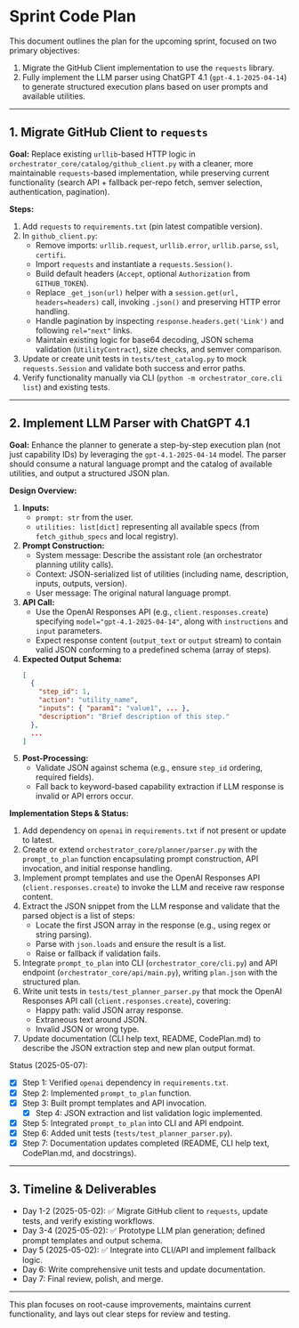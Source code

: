 # Sprint Code Plan

This document outlines the plan for the upcoming sprint, focused on two primary objectives:
1. Migrate the GitHub Client implementation to use the `requests` library.
2. Fully implement the LLM parser using ChatGPT 4.1 (`gpt-4.1-2025-04-14`) to generate structured execution plans based on user prompts and available utilities.

---

## 1. Migrate GitHub Client to `requests`

**Goal:** Replace existing `urllib`-based HTTP logic in `orchestrator_core/catalog/github_client.py` with a cleaner, more maintainable `requests`-based implementation, while preserving current functionality (search API + fallback per-repo fetch, semver selection, authentication, pagination).

**Steps:**
1. Add `requests` to `requirements.txt` (pin latest compatible version).
2. In `github_client.py`:
   - Remove imports: `urllib.request`, `urllib.error`, `urllib.parse`, `ssl`, `certifi`.
   - Import `requests` and instantiate a `requests.Session()`.
   - Build default headers (`Accept`, optional `Authorization` from `GITHUB_TOKEN`).
   - Replace `_get_json(url)` helper with a `session.get(url, headers=headers)` call, invoking `.json()` and preserving HTTP error handling.
   - Handle pagination by inspecting `response.headers.get('Link')` and following `rel="next"` links.
   - Maintain existing logic for base64 decoding, JSON schema validation (`UtilityContract`), size checks, and semver comparison.
3. Update or create unit tests in `tests/test_catalog.py` to mock `requests.Session` and validate both success and error paths.
4. Verify functionality manually via CLI (`python -m orchestrator_core.cli list`) and existing tests.

---

## 2. Implement LLM Parser with ChatGPT 4.1

**Goal:** Enhance the planner to generate a step-by-step execution plan (not just capability IDs) by leveraging the `gpt-4.1-2025-04-14` model. The parser should consume a natural language prompt and the catalog of available utilities, and output a structured JSON plan.

**Design Overview:**
1. **Inputs:**
   - `prompt: str` from the user.
   - `utilities: list[dict]` representing all available specs (from `fetch_github_specs` and local registry).
2. **Prompt Construction:**
   - System message: Describe the assistant role (an orchestrator planning utility calls).
   - Context: JSON-serialized list of utilities (including name, description, inputs, outputs, version).
   - User message: The original natural language prompt.
3. **API Call:**
   - Use the OpenAI Responses API (e.g., `client.responses.create`) specifying `model="gpt-4.1-2025-04-14"`, along with `instructions` and `input` parameters.
   - Expect response content (`output_text` or `output` stream) to contain valid JSON conforming to a predefined schema (array of steps).
4. **Expected Output Schema:**
   ```json
   [
     {
       "step_id": 1,
       "action": "utility_name",
       "inputs": { "param1": "value1", ... },
       "description": "Brief description of this step."
     },
     ...
   ]
   ```
5. **Post-Processing:**
   - Validate JSON against schema (e.g., ensure `step_id` ordering, required fields).
   - Fall back to keyword-based capability extraction if LLM response is invalid or API errors occur.

**Implementation Steps & Status:**
1. Add dependency on `openai` in `requirements.txt` if not present or update to latest.
2. Create or extend `orchestrator_core/planner/parser.py` with the `prompt_to_plan` function encapsulating prompt construction, API invocation, and initial response handling.
3. Implement prompt templates and use the OpenAI Responses API (`client.responses.create`) to invoke the LLM and receive raw response content.
4. Extract the JSON snippet from the LLM response and validate that the parsed object is a list of steps:
   - Locate the first JSON array in the response (e.g., using regex or string parsing).
   - Parse with `json.loads` and ensure the result is a list.
   - Raise or fallback if validation fails.
5. Integrate `prompt_to_plan` into CLI (`orchestrator_core/cli.py`) and API endpoint (`orchestrator_core/api/main.py`), writing `plan.json` with the structured plan.
6. Write unit tests in `tests/test_planner_parser.py` that mock the OpenAI Responses API call (`client.responses.create`), covering:
   - Happy path: valid JSON array response.
   - Extraneous text around JSON.
   - Invalid JSON or wrong type.
7. Update documentation (CLI help text, README, CodePlan.md) to describe the JSON extraction step and new plan output format.
   
Status (2025-05-07):
- [x] Step 1: Verified `openai` dependency in `requirements.txt`.
- [x] Step 2: Implemented `prompt_to_plan` function.
- [x] Step 3: Built prompt templates and API invocation.
   - [x] Step 4: JSON extraction and list validation logic implemented.
- [x] Step 5: Integrated `prompt_to_plan` into CLI and API endpoint.
- [x] Step 6: Added unit tests (`tests/test_planner_parser.py`).
- [x] Step 7: Documentation updates completed (README, CLI help text, CodePlan.md, and docstrings).

---

## 3. Timeline & Deliverables

* Day 1-2 (2025-05-02): ✅ Migrate GitHub client to `requests`, update tests, and verify existing workflows.
* Day 3-4 (2025-05-02): ✅ Prototype LLM plan generation; defined prompt templates and output schema.
* Day 5 (2025-05-02): ✅ Integrate into CLI/API and implement fallback logic.
* Day 6: Write comprehensive unit tests and update documentation.
* Day 7: Final review, polish, and merge.

---

This plan focuses on root-cause improvements, maintains current functionality, and lays out clear steps for review and testing.